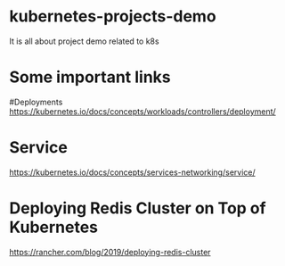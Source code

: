 # kubernetes-projects-demo
It is all about project demo related to k8s

# Some important links
#Deployments
https://kubernetes.io/docs/concepts/workloads/controllers/deployment/

# Service
https://kubernetes.io/docs/concepts/services-networking/service/

# Deploying Redis Cluster on Top of Kubernetes
https://rancher.com/blog/2019/deploying-redis-cluster
